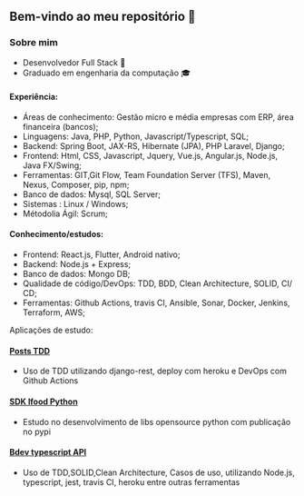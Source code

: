 ## Bem-vindo ao meu repositório 👋
### Sobre mim
* Desenvolvedor Full Stack 🧐
* Graduado em engenharia da computação 🎓

#### Experiência:
* Áreas de conhecimento: Gestão micro e média empresas com ERP, área financeira (bancos);
* Linguagens: Java, PHP, Python, Javascript/Typescript, SQL;
* Backend: Spring Boot, JAX-RS, Hibernate (JPA), PHP Laravel, Django;
* Frontend: Html, CSS, Javascript, Jquery, Vue.js, Angular.js, Node.js, Java FX/Swing;
* Ferramentas: GIT,Git Flow, Team Foundation Server (TFS), Maven, Nexus, Composer, pip, npm;    
* Banco de dados: Mysql, SQL Server;
* Sistemas : Linux / Windows;
* Métodolia Ágil: Scrum;

#### Conhecimento/estudos:
* Frontend: React.js, Flutter, Android nativo;
* Backend: Node.js + Express;
* Banco de dados: Mongo DB;
* Qualidade de código/DevOps: TDD, BDD, Clean Architecture, SOLID,  CI/ CD;
* Ferramentas: Github Actions, travis CI, Ansible, Sonar, Docker, Jenkins, Terraform, AWS;

Aplicações de estudo:

#### [Posts TDD](https://github.com/micael95/posts-tdd-django)
* Uso de TDD utilizando django-rest, deploy com heroku e DevOps com Github Actions
#### [SDK Ifood Python](https://github.com/micael95/sdk-ifood-python)
* Estudo no desenvolvimento de libs opensource python com publicação no pypi
#### [Bdev typescript API](https://github.com/micael95/bdev_ts_api)
* Uso de TDD,SOLID,Clean Architecture, Casos de uso, utilizando Node.js, typescript, jest, travis CI, heroku entre outras ferramentas


